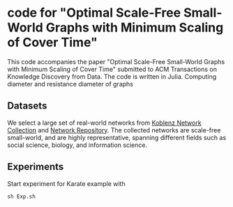 # code for "Optimal Scale-Free Small-World Graphs with Minimum Scaling of Cover Time" 

This code accompanies the paper "Optimal Scale-Free Small-World Graphs with Minimum Scaling of Cover Time" submitted to ACM Transactions on Knowledge Discovery from Data. The code is written in Julia. Computing diameter and resistance diameter of graphs  

## Datasets
We select a large set of real-world networks from [Koblenz Network Collection](http://konect.cc/) and [Network Repository](https://networkrepository.com/).  The collected networks are scale-free small-world, and are highly representative, spanning different fields such as social science, biology, and information science.


## Experiments
Start experiment for Karate example with  
```
sh Exp.sh
```

